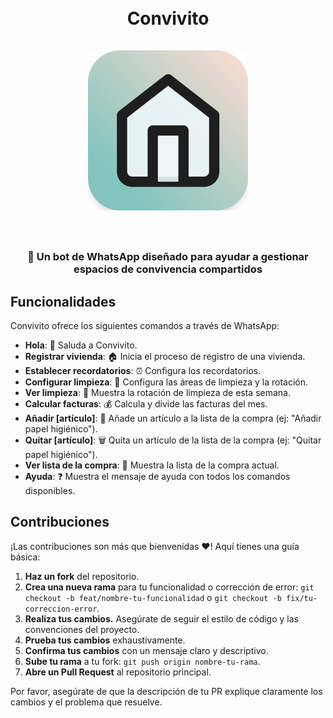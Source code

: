 <h1 align="center">
    <br>
    Convivito
    <br><br>
    <img src="./apps/web/public/convivito.png" alt="Convivito's logo" width="256" height="256">
    <br><br>
</h1>

<h3 align="center">
    🤖 Un bot de WhatsApp diseñado para ayudar a gestionar espacios de convivencia compartidos
</h3>

## Funcionalidades

Convivito ofrece los siguientes comandos a través de WhatsApp:

-  **Hola**: 👋 Saluda a Convivito.
-  **Registrar vivienda**: 🏠 Inicia el proceso de registro de una vivienda.
-  **Establecer recordatorios**: ⏰ Configura los recordatorios.
-  **Configurar limpieza**: 🧹 Configura las áreas de limpieza y la rotación.
-  **Ver limpieza**: 🧹 Muestra la rotación de limpieza de esta semana.
-  **Calcular facturas**: 💰 Calcula y divide las facturas del mes.
-  **Añadir [artículo]**: 🛒 Añade un artículo a la lista de la compra (ej: "Añadir papel higiénico").
-  **Quitar [artículo]**: 🗑️ Quita un artículo de la lista de la compra (ej: "Quitar papel higiénico").
-  **Ver lista de la compra**: 🛒 Muestra la lista de la compra actual.
-  **Ayuda**: ❓ Muestra el mensaje de ayuda con todos los comandos disponibles.

## Contribuciones

¡Las contribuciones son más que bienvenidas ❤️! Aquí tienes una guía básica:

1. **Haz un fork** del repositorio.
2. **Crea una nueva rama** para tu funcionalidad o corrección de error: `git checkout -b feat/nombre-tu-funcionalidad` o `git checkout -b fix/tu-correccion-error`.
3. **Realiza tus cambios.** Asegúrate de seguir el estilo de código y las convenciones del proyecto.
4. **Prueba tus cambios** exhaustivamente.
5. **Confirma tus cambios** con un mensaje claro y descriptivo.
6. **Sube tu rama** a tu fork: `git push origin nombre-tu-rama`.
7. **Abre un Pull Request** al repositorio principal.

Por favor, asegúrate de que la descripción de tu PR explique claramente los cambios y el problema que resuelve.

